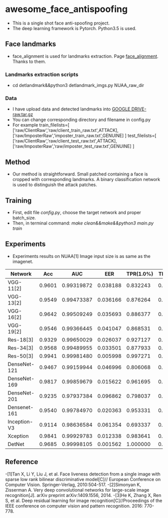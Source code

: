 # awesome_face_antispoofing
- This is a single shot face anti-spoofing project.
- The deep learning framework is Pytorch. Python3.5 is used.
## Face landmarks
- face_alignment is used for landmarks extraction. Page [face_alignment](https://github.com/1adrianb/face-alignment). Thanks to them.
### Landmarks extraction scripts
- cd detlandmark&&python3 detlandmark_imgs.py NUAA_raw_dir
### Data
- I have upload data and detected landmarks into [GOOGLE DRIVE-raw.tar.gz](https://drive.google.com/file/d/1fe80Vo366h4uKylFwsSN3apvLXZZm02L/view?usp=sharing)
- You can change corresponding directory and filename in config.py
- For example train_filelists=[
    ['raw/ClientRaw','raw/client_train_raw.txt',ATTACK],
    ['raw/ImposterRaw','imposter_train_raw.txt',GENUINE]
    ]
   test_filelists=[
    ['raw/ClientRaw','raw/client_test_raw.txt',ATTACK],
    ['raw/ImposterRaw','raw/imposter_test_raw.txt',GENUINE]
    ]
## Method
- Our method is straightforward. Small patched containing a face is cropped with corresponding landmarks. A binary classification network is used to distinguish the attack patches.  
## Training
- First, edit file *config.py*, choose the target network and proper batch_size.
- Then, in terminal command: *make clean&&make&&python3 main.py train*
## Experiments
-  Experiments results on NUAA[1] Image input size is as same as the imagenet.

|    Network    | Acc  | AUC  | EER  | TPR(1.0%) | TPR(.5%)| 
|---------------|---|---|---|---|---|
| VGG-11[2]        |  0.9601 | 0.99319872  | 0.038188  | 0.832243  | 0.778703  |
| VGG-13[2]        |  0.9549 | 0.99473387  | 0.036166  | 0.876264  | 0.824372  |
| VGG-16[2]        |  0.9642 | 0.99509249  | 0.035693  | 0.886377  | 0.805989  |
| VGG-19[2]        |  0.9546 | 0.99366445  | 0.041047  | 0.868531  | 0.829566  |
| Res-18[3]        |  0.9329 | 0.99650029  | 0.026037  | 0.927127  | 0.857467  |
| Res-34[3]        |  0.9568 | 0.99489955  | 0.033501  | 0.877933  | 0.791791  |
| Res-50[3]        |  0.9941 | 0.99981480  | 0.005998  | 0.997271  | 0.992861  |
| DenseNet-121  |  0.9467 | 0.99159944  | 0.046996  | 0.806068  | 0.709994  |
| DenseNet-169  |  0.9817 | 0.99859679  | 0.015622  | 0.961695  | 0.919752  |
| DenseNet-201  |  0.9235 | 0.97937384  | 0.096862  | 0.798037  | 0.713266  |
| Densenet-161  |  0.9540 | 0.99784970  | 0.020363  | 0.953331  | 0.894706  |
| Inception-V3  |  0.9114 | 0.98636584  | 0.061354  | 0.693337  | 0.583299  |
| Xception      |  0.9841 | 0.99929783  | 0.012338  | 0.983641  | 0.970793  |
| DetNet        |  0.9685 | 0.99998105  | 0.001562  | 1.000000  | 0.999703  |

## Reference
-[1]Tan X, Li Y, Liu J, et al. Face liveness detection from a single image with sparse low rank bilinear discriminative model[C]// European Conference on Computer Vision. Springer-Verlag, 2010:504-517.
-[2]Simonyan K, Zisserman A. Very deep convolutional networks for large-scale image recognition[J]. arXiv preprint arXiv:1409.1556, 2014.
-[3]He K, Zhang X, Ren S, et al. Deep residual learning for image recognition[C]//Proceedings of the IEEE conference on computer vision and pattern recognition. 2016: 770-778.
